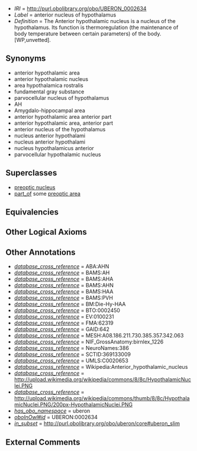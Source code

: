  * *IRI* = http://purl.obolibrary.org/obo/UBERON_0002634
 * *Label* = anterior nucleus of hypothalamus
 * *Definition* = The Anterior hypothalamic nucleus is a nucleus of the hypothalamus. Its function is thermoregulation (the maintenance of body temperature between certain parameters) of the body. [WP,unvetted].

## Synonyms

 * anterior hypothalamic area
 * anterior hypothalamic nucleus
 * area hypothalamica rostralis
 * fundamental gray substance
 * parvocellular nucleus of hypothalamus
 * AH
 * Amygdalo-hippocampal area
 * anterior hypothalamic area anterior part
 * anterior hypothalamic area, anterior part
 * anterior nucleus of the hypothalamus
 * nucleus anterior hypothalami
 * nucleus anterior hypothalami
 * nucleus hypothalamicus anterior
 * parvocellular hypothalamic nucleus

## Superclasses

 * [preoptic nucleus](../../UBERON/51/UBERON_0007251.md)
 * [part_of](../../BFO/50/BFO_0000050.md) some [preoptic area](../../UBERON/28/UBERON_0001928.md)

## Equivalencies


## Other Logical Axioms


## Other Annotations

 * *[database_cross_reference](../../ef/oboInOwl#hasDbXref.md)* = ABA:AHN
 * *[database_cross_reference](../../ef/oboInOwl#hasDbXref.md)* = BAMS:AH
 * *[database_cross_reference](../../ef/oboInOwl#hasDbXref.md)* = BAMS:AHA
 * *[database_cross_reference](../../ef/oboInOwl#hasDbXref.md)* = BAMS:AHN
 * *[database_cross_reference](../../ef/oboInOwl#hasDbXref.md)* = BAMS:HAA
 * *[database_cross_reference](../../ef/oboInOwl#hasDbXref.md)* = BAMS:PVH
 * *[database_cross_reference](../../ef/oboInOwl#hasDbXref.md)* = BM:Die-Hy-HAA
 * *[database_cross_reference](../../ef/oboInOwl#hasDbXref.md)* = BTO:0002450
 * *[database_cross_reference](../../ef/oboInOwl#hasDbXref.md)* = EV:0100231
 * *[database_cross_reference](../../ef/oboInOwl#hasDbXref.md)* = FMA:62319
 * *[database_cross_reference](../../ef/oboInOwl#hasDbXref.md)* = GAID:642
 * *[database_cross_reference](../../ef/oboInOwl#hasDbXref.md)* = MESH:A08.186.211.730.385.357.342.063
 * *[database_cross_reference](../../ef/oboInOwl#hasDbXref.md)* = NIF_GrossAnatomy:birnlex_1226
 * *[database_cross_reference](../../ef/oboInOwl#hasDbXref.md)* = NeuroNames:386
 * *[database_cross_reference](../../ef/oboInOwl#hasDbXref.md)* = SCTID:369133009
 * *[database_cross_reference](../../ef/oboInOwl#hasDbXref.md)* = UMLS:C0020653
 * *[database_cross_reference](../../ef/oboInOwl#hasDbXref.md)* = Wikipedia:Anterior_hypothalamic_nucleus
 * *[database_cross_reference](../../ef/oboInOwl#hasDbXref.md)* = http://upload.wikimedia.org/wikipedia/commons/8/8c/HypothalamicNuclei.PNG
 * *[database_cross_reference](../../ef/oboInOwl#hasDbXref.md)* = http://upload.wikimedia.org/wikipedia/commons/thumb/8/8c/HypothalamicNuclei.PNG/200px-HypothalamicNuclei.PNG
 * *[has_obo_namespace](../../ce/oboInOwl#hasOBONamespace.md)* = uberon
 * *[oboInOwl#id](../../id/oboInOwl#id.md)* = UBERON:0002634
 * *[in_subset](../../et/oboInOwl#inSubset.md)* = http://purl.obolibrary.org/obo/uberon/core#uberon_slim

## External Comments

